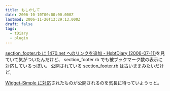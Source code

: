 ```yaml
---
title: もしかして
date: 2006-10-10T00:00:00.000Z
lastmod: 2006-11-20T13:29:13.000Z
draft: false
tags:
  - tDiary
  - plugin
---
```


[section\_footer.rb に 1470.net へのリンクを追加 - HsbtDiary (2006-07-11)](http://www.hsbt.org/diary/20060711.html#p04)を見ていて気がついたんだけど、 section\_footer.rb でも被ブックマーク数の表示に対応しているっぽい。 公開されている [section\_footer.rb](http://www.hsbt.org/hiki/hiki.cgi?section_footer.rb) は古いままみたいだけど。

[Widget-Simple に対応](http://www.hsbt.org/diary/20060825.html#p02)されたものが公開されるのを気長に待っていようっと。
